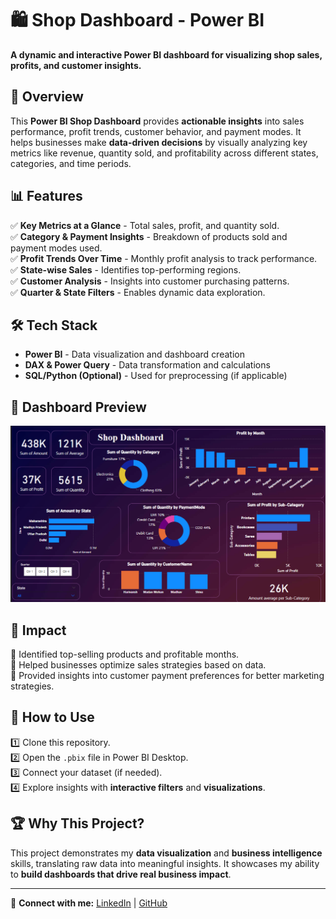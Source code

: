 # 🛍️ Shop Dashboard - Power BI  
**A dynamic and interactive Power BI dashboard for visualizing shop sales, profits, and customer insights.**  

## 🚀 Overview  
This **Power BI Shop Dashboard** provides **actionable insights** into sales performance, profit trends, customer behavior, and payment modes. It helps businesses make **data-driven decisions** by visually analyzing key metrics like revenue, quantity sold, and profitability across different states, categories, and time periods.  

## 📊 Features  
✅ **Key Metrics at a Glance** - Total sales, profit, and quantity sold.  
✅ **Category & Payment Insights** - Breakdown of products sold and payment modes used.  
✅ **Profit Trends Over Time** - Monthly profit analysis to track performance.  
✅ **State-wise Sales** - Identifies top-performing regions.  
✅ **Customer Analysis** - Insights into customer purchasing patterns.  
✅ **Quarter & State Filters** - Enables dynamic data exploration.  

## 🛠️ Tech Stack  
- **Power BI** - Data visualization and dashboard creation  
- **DAX & Power Query** - Data transformation and calculations  
- **SQL/Python (Optional)** - Used for preprocessing (if applicable)  

## 📸 Dashboard Preview  
<!-- Add relevant images/screenshots here -->
![Dashboard Preview](./dashboard_preview.png)  

## 🎯 Impact  
🔹 Identified top-selling products and profitable months.  
🔹 Helped businesses optimize sales strategies based on data.  
🔹 Provided insights into customer payment preferences for better marketing strategies.  

## 📂 How to Use  
1️⃣ Clone this repository.  
2️⃣ Open the `.pbix` file in Power BI Desktop.  
3️⃣ Connect your dataset (if needed).  
4️⃣ Explore insights with **interactive filters** and **visualizations**.  

## 🏆 Why This Project?  
This project demonstrates my **data visualization** and **business intelligence** skills, translating raw data into meaningful insights. It showcases my ability to **build dashboards that drive real business impact**.  

---

🔗 **Connect with me:** [LinkedIn](http://www.linkedin.com/in/pavan-khamitkar-098799239) | [GitHub](https://github.com/PavanKhamitkar)  

